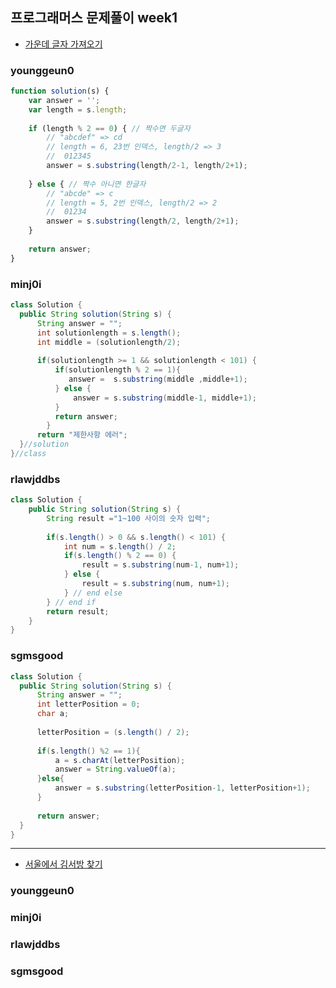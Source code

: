 ## 프로그래머스 문제풀이 week1

* [가운데 글자 가져오기](https://programmers.co.kr/learn/courses/30/lessons/12903)

### younggeun0

```javascript
function solution(s) {
    var answer = '';
    var length = s.length;
    
    if (length % 2 == 0) { // 짝수면 두글자
        // "abcdef" => cd
        // length = 6, 23번 인덱스, length/2 => 3
        //  012345
        answer = s.substring(length/2-1, length/2+1);
        
    } else { // 짝수 아니면 한글자
        // "abcde" => c
        // length = 5, 2번 인덱스, length/2 => 2
        //  01234
        answer = s.substring(length/2, length/2+1);
    }
    
    return answer;
}
```

### minj0i

```JAVA
class Solution {
  public String solution(String s) {
      String answer = "";
      int solutionlength = s.length();
      int middle = (solutionlength/2);
      
      if(solutionlength >= 1 && solutionlength < 101) {
          if(solutionlength % 2 == 1){
             answer =  s.substring(middle ,middle+1);    
          } else {
              answer = s.substring(middle-1, middle+1);
          }
          return answer;
        }
      return "제한사항 에러";
  }//solution
}//class
```

### rlawjddbs

```JAVA
class Solution {
    public String solution(String s) {
        String result ="1~100 사이의 숫자 입력";
        
        if(s.length() > 0 && s.length() < 101) {
            int num = s.length() / 2;
            if(s.length() % 2 == 0) {
                result = s.substring(num-1, num+1);
            } else {
                result = s.substring(num, num+1);
            } // end else		
        } // end if
        return result;
    }
}
```

### sgmsgood

```java
class Solution {
  public String solution(String s) {
      String answer = "";
      int letterPosition = 0;
      char a;
      
      letterPosition = (s.length() / 2);
      
      if(s.length() %2 == 1){
          a = s.charAt(letterPosition);
          answer = String.valueOf(a);
      }else{
          answer = s.substring(letterPosition-1, letterPosition+1);
      }
      
      return answer;
  }
}
```

---

* [서울에서 김서방 찾기](https://programmers.co.kr/learn/courses/30/lessons/12919)

### younggeun0 

### minj0i

### rlawjddbs

### sgmsgood

